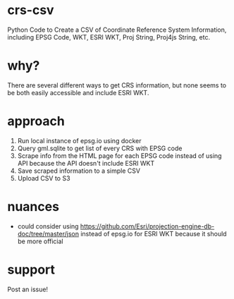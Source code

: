 # crs-csv
Python Code to Create a CSV of Coordinate Reference System Information, including EPSG Code, WKT, ESRI WKT, Proj String, Proj4js String, etc.

# why?
There are several different ways to get CRS information, but none seems to be both easily accessible and include ESRI WKT.

# approach
1) Run local instance of epsg.io using docker
2) Query gml.sqlite to get list of every CRS with EPSG code
3) Scrape info from the HTML page for each EPSG code instead of using API because the API doesn't include ESRI WKT
4) Save scraped information to a simple CSV
5) Upload CSV to S3

# nuances
- could consider using https://github.com/Esri/projection-engine-db-doc/tree/master/json instead of epsg.io for ESRI WKT because it should be more official

# support
Post an issue!
